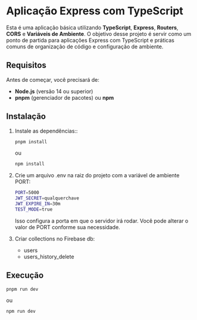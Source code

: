 # Aplicação Express com TypeScript

Esta é uma aplicação básica utilizando **TypeScript**, **Express**, **Routers**, **CORS** e **Variáveis de Ambiente**. O objetivo desse projeto é servir como um ponto de partida para aplicações Express com TypeScript e práticas comuns de organização de código e configuração de ambiente.

## Requisitos

Antes de começar, você precisará de:

- **Node.js** (versão 14 ou superior)
- **pnpm** (gerenciador de pacotes) ou **npm**

## Instalação

1. Instale as dependências::

   ```bash
   pnpm install
   ```

   ou

   ```bash
   npm install
   ```

2. Crie um arquivo .env na raiz do projeto com a variável de ambiente PORT:

   ```bash
   PORT=5000
   JWT_SECRET=qualquerchave
   JWT_EXPIRE_IN=30m
   TEST_MODE=true
   ```

   Isso configura a porta em que o servidor irá rodar. Você pode alterar o valor de PORT conforme sua necessidade.

3. Criar collections no Firebase db:

   - users
   - users_history_delete

## Execução

    pnpm run dev

ou

    npm run dev
